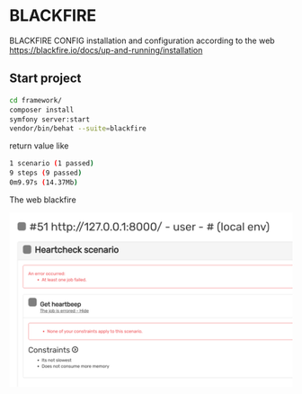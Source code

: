 
# BLACKFIRE
BLACKFIRE CONFIG 
installation and configuration according to the web 
https://blackfire.io/docs/up-and-running/installation
## Start project


```bash
cd framework/
composer install
symfony server:start
vendor/bin/behat --suite=blackfire

```

return value like

```bash
1 scenario (1 passed)
9 steps (9 passed)
0m9.97s (14.37Mb)
```

The web blackfire

![image](error-local.png)